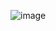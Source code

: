 ![image](https://github.com/rajathkannabiran/SQL-Practice/assets/43930076/d21497af-097d-49e0-9b36-dddca7d90abe)
